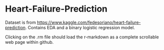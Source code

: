 # Heart-Failure-Prediction
Dataset is from https://www.kaggle.com/fedesoriano/heart-failure-prediction. Contains EDA and a binary logistic regression model.

Clicking on the .rm file should load the r-markdown as a complete scrollable web page within github.
